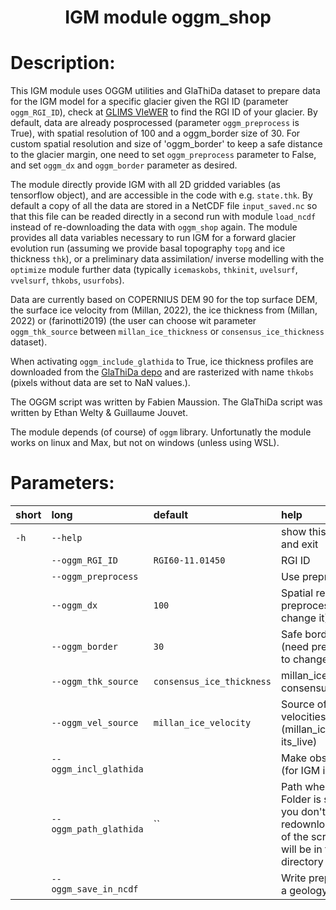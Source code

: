 ### <h1 align="center" id="title">IGM module oggm_shop </h1>

# Description:

This IGM module uses OGGM utilities and GlaThiDa dataset to prepare data 
for the IGM model for a specific glacier given the RGI ID (parameter `oggm_RGI_ID`), check at [GLIMS VIeWER](https://www.glims.org/maps/glims) to find the RGI ID of your glacier. By default, data are already posprocessed (parameter `oggm_preprocess` is True), with spatial resolution of 100 and a oggm_border size of 30. For custom spatial resolution and size of 'oggm_border' to keep a safe distance to the glacier margin, one need to set `oggm_preprocess` parameter to False, and set `oggm_dx` and `oggm_border` parameter as desired. 

The module directly provide IGM with all 2D gridded variables (as tensorflow object), and are accessible in the code with e.g. `state.thk`. By default a copy of all the data are stored in a NetCDF file `input_saved.nc` so that this file can be readed directly in a second run with module `load_ncdf` instead of re-downloading the data with `oggm_shop` again. The module provides all data variables necessary to run IGM for a forward glacier evolution run (assuming we provide basal topography `topg` and ice thickness `thk`), or a preliminary data assimilation/ inverse modelling with the `optimize` module further data (typically `icemaskobs`, `thkinit`, `uvelsurf`, `vvelsurf`, `thkobs`, `usurfobs`).

Data are currently based on COPERNIUS DEM 90 for the top surface DEM, the surface ice velocity from (Millan, 2022), the ice thickness from (Millan, 2022) or (farinotti2019) (the user can choose wit parameter `oggm_thk_source` between `millan_ice_thickness` or `consensus_ice_thickness` dataset). 

When activating `oggm_include_glathida` to True, ice thickness profiles are downloaded from the [GlaThiDa depo](https://gitlab.com/wgms/glathida) and are rasterized with name `thkobs` (pixels without data are set to NaN values.).

The OGGM script was written by Fabien Maussion. The GlaThiDa script was written by Ethan Welty & Guillaume Jouvet.

The module depends (of course) of `oggm` library. Unfortunatly the module works on linux and Max, but not on windows (unless using WSL).
 
# Parameters: 


|short|long|default|help|
| :--- | :--- | :--- | :--- |
|`-h`|`--help`||show this help message and exit|
||`--oggm_RGI_ID`|`RGI60-11.01450`|RGI ID|
||`--oggm_preprocess`||Use preprocessing|
||`--oggm_dx`|`100`|Spatial resolution (need preprocess false to change it)|
||`--oggm_border`|`30`|Safe border margin  (need preprocess false to change it)|
||`--oggm_thk_source`|`consensus_ice_thickness`|millan_ice_thickness or consensus_ice_thickness|
||`--oggm_vel_source`|`millan_ice_velocity`|Source of the surface velocities (millan_ice_velocity or its_live)|
||`--oggm_incl_glathida`||Make observation file (for IGM inverse)|
||`--oggm_path_glathida`|``|Path where the Glathida Folder is store, so that you don't need               to redownload it at any use of the script, if empty it will be in the home directory|
||`--oggm_save_in_ncdf`||Write prepared data into a geology file|
